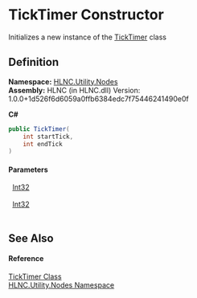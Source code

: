 # TickTimer Constructor


Initializes a new instance of the <a href="T_HLNC_Utility_Nodes_TickTimer">TickTimer</a> class



## Definition
**Namespace:** <a href="N_HLNC_Utility_Nodes">HLNC.Utility.Nodes</a>  
**Assembly:** HLNC (in HLNC.dll) Version: 1.0.0+1d526f6d6059a0ffb6384edc7f75446241490e0f

**C#**
``` C#
public TickTimer(
	int startTick,
	int endTick
)
```



#### Parameters
<dl><dt>  <a href="https://learn.microsoft.com/dotnet/api/system.int32" target="_blank" rel="noopener noreferrer">Int32</a></dt><dd> </dd><dt>  <a href="https://learn.microsoft.com/dotnet/api/system.int32" target="_blank" rel="noopener noreferrer">Int32</a></dt><dd> </dd></dl>

## See Also


#### Reference
<a href="T_HLNC_Utility_Nodes_TickTimer">TickTimer Class</a>  
<a href="N_HLNC_Utility_Nodes">HLNC.Utility.Nodes Namespace</a>  
